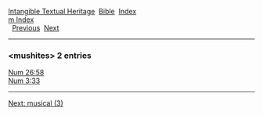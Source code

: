 [Intangible Textual Heritage](../../index)  [Bible](../index) 
[Index](index)   
[m Index](_m_)  
  [Previous](c07638)  [Next](c07640) 

------------------------------------------------------------------------

### &lt;mushites&gt; 2 entries

[Num 26:58](../kjv/num026.htm#058)  
[Num 3:33](../kjv/num003.htm#033)  

------------------------------------------------------------------------

[Next: musical (3)](c07640)
